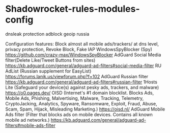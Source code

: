 # Shadowrocket-rules-modules-config
dnsleak protection adblock geoip russia

Configuration features: 
 Block almost all mobile ads/trackers/ at dns level, privacy protection, Revoke Block, Fake IAP
 WindowsSpyBlocker (Spy) https://github.com/crazy-max/WindowsSpyBlocker
 AdGuard Social Media filter(Delete Like/Tweet Buttons from sites) https://kb.adguard.com/general/adguard-ad-filters#social-media-filter
 RU AdList (Russian supplement for EasyList) https://forums.lanik.us/viewforum.php?f=102
 AdGuard Russian filter https://kb.adguard.com/general/adguard-ad-filters#russian-filter
 1Hosts Lite (Safeguard your device(s) against pesky ads, trackers, and malware) https://o0.pages.dev/
 OISD (Internet's #1 domain blocklist. Blocks Ads, Mobile Ads, Phishing, Malvertising, Malware, Tracking, Telemetry, CryptoJacking, Analytics, Spyware, Ransomware, Exploit, Fraud, Abuse, Scam, Spam, Hijack, Misleading Marketing.) https://oisd.nl/
 AdGuard Mobile Ads filter (Filter that blocks ads on mobile devices. Contains all known mobile ad networks.) https://kb.adguard.com/general/adguard-ad-filters#mobile-ads-filter
